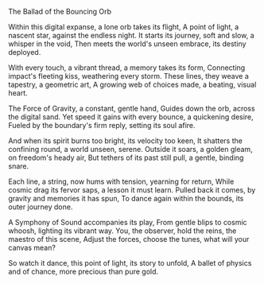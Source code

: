 The Ballad of the Bouncing Orb

Within this digital expanse, a lone orb takes its flight,
A point of light, a nascent star, against the endless night.
It starts its journey, soft and slow, a whisper in the void,
Then meets the world's unseen embrace, its destiny deployed.

With every touch, a vibrant thread, a memory takes its form,
Connecting impact's fleeting kiss, weathering every storm.
These lines, they weave a tapestry, a geometric art,
A growing web of choices made, a beating, visual heart.

The Force of Gravity, a constant, gentle hand,
Guides down the orb, across the digital sand.
Yet speed it gains with every bounce, a quickening desire,
Fueled by the boundary's firm reply, setting its soul afire.

And when its spirit burns too bright, its velocity too keen,
It shatters the confining round, a world unseen, serene.
Outside it soars, a golden gleam, on freedom's heady air,
But tethers of its past still pull, a gentle, binding snare.

Each line, a string, now hums with tension, yearning for return,
While cosmic drag its fervor saps, a lesson it must learn.
Pulled back it comes, by gravity and memories it has spun,
To dance again within the bounds, its outer journey done.

A Symphony of Sound accompanies its play,
From gentle blips to cosmic whoosh, lighting its vibrant way.
You, the observer, hold the reins, the maestro of this scene,
Adjust the forces, choose the tunes, what will your canvas mean?

So watch it dance, this point of light, its story to unfold,
A ballet of physics and of chance, more precious than pure gold.
